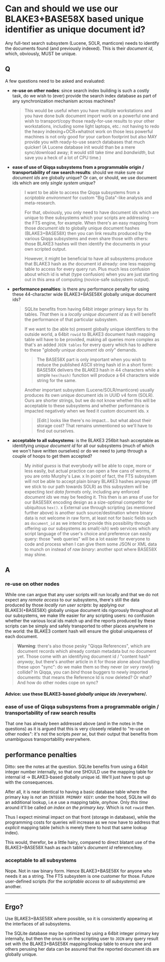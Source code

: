 # Can and should we use our BLAKE3+BASE58X based unique identifier as unique document id?

Any full-text search subsystem (Lucene, SOLR, manticore) needs to identify the documents found (and previously indexed). This is their *document id*, which, obviously, MUST be unique.

## Q 

A few questions need to be asked and evaluated:

- **re-use on other nodes**: since search index building is such a costly task, do we wish to (ever) provide the search index database as part of any synchronization mechanism across machines?

  > This would be useful when you have multiple workstations and you have done bulk document import work on a powerful one and wish to transport/copy those ready-for-use results to your other workstations, including some light laptops, etc.: not having to redo the heavy indexing+OCR+whatnot work on those less powerful machines is not only good for your carbon footprint but also MAY provide you with ready-to-use search databases that much quicker! (A Lucene database init would than be a mere sync/download away; it would still take *time* and *bandwidth*, but save you a heck of a lot of CPU time.)

- **ease of use of Qiqqa subsystems from a programmable origin / transportability of raw search results**: should we make sure our *document ids* are globally unique? Or can, or should, we use document ids which are only *single system unique*?

   > I want to be able to access the Qiqqa subsystems from a *scriptable environment* for custom "Big Data"-like analysis and meta-research. 
   > 
   > For that, obviously, you only need to have document ids which are unique to thee subsystems which your scripts are addressing -- the FTS engine, for example. When there's an easy mapping from those *document ids* to globally unique document hashes (BLAKE3+BASE58X) then you can link results produced by the various Qiqqa subsystems and even share those with others: those BLAKE3 hashes will then identify the documents in your own scripted output. 
   > 
   > However, it might be beneficial to have all subsystems produce that BLAKE3 hash as *the* document id already: one less mapping table to access for every query run. Plus much less confusion about which id is what (type confusion) when you are just starting out in this area of computing (novice-safe subsystem output).

- **performance penalties**: is there any performance penalty for using these 44-character wide BLAKE3+BASE58X globally unique document ids?

  > SQLite benefits from having 64bit integer primary keys for its tables. *That* then is a *locally unique document id* as it will benefit the performance of that particular subsystem. 
  > 
  > If we want to (be able to) present globally unique identifiers to the outside world, a 64bit `rowid` to BLAKE3 document hash mapping table will have to be provided, making all queries more complex as that's an added `JOIN tables` for every query which has to adhere to these "*globally unique document ids only*" demands.
  > 
  > > The BASE58X part is only important when you wish to reduce the published ASCII string hash id in a short form: BASE58X delivers the BLAKE3 hash in 44 characters while a simple `hex(hash)` function will produce a 64 characters wide string for the same.
  > 
  > Another important subsystem (Lucene/SOLR/manticore) usually produces its own unique document ids in UUID v4 form (SOLR). Ours are shorter strings, but we do not know whether this will be acceptable to these subsystems and whether performance is impacted negatively when we feed it custom document ids.
  > x
  > > \[Edit:] looks like there's no impact... but what about their storage cost? That remains unmentioned so we'll have to find out ourselves.

- **acceptable to all subsystems**: is the BLAKE3 256bit hash acceptable as identifying *unique document id* for all our subsystems (much of which we won't have written ourselves) or do we need to jump through a couple of hoops to get them accepted?

  > My *initial guess* is that everybody will be able to cope, more or less easily, but actual practice can open a few cans of worms, if you are onto Murphy's Law.
  > x
  > In point of fact, the FTS subsystem will not be able to accept plain binary BLAKE3 hashes anyway (iff we stick to our path towards SOLR) as this subsystem will be expecting *text data formats* only, including any enforced *document ids* we may be feeding it. This then is an area of use for our BASE58X encoding design as a size-optimal competitor for ubiquitous `hex()`.
  > x
  > External use through scripting (as mentioned further above) is another such source/destination where binary data is not welcome in raw form, at least not for basic fields such as `document_id` as we intend to provide this possibility through offering up our subsystems as small(-ish) web services which any script language of the user's choice and preference can easily query: those "web queries" will be a lot easier for everyone to code and process when I can give them some JSON or XML data to munch on instead of *raw binary*: another spot where BASE58X may shine.


## A
### re-use on other nodes

While one can argue that any user scripts will run locally and that we do not expect any *remote access* to our subsystems, there's still the data produced by those *locally run user scripts*: by applying our BLAKE3(+BASE58X) globally unique document ids rigorously throughout all our subsystems, we make life easier for any scripting users: no confusion whether the various local ids match up and the reports produced by these scripts can be simply and safely transported to other places anywhere in the world: the BLAKE3 content hash will ensure the global uniqueness of each document. 

> **Warning**: there's also those pesky "Qiqqa References", which are document records which already contain metadata but no document yet. Those come with an identifying document id / "content hash" *anyway*, but there's another article in it for those alone about handling these upon "sync": do we make them so they never (or *very rarely*) collide? In Qiqqa, you can *bind* those buggers to newly imported documents: that means the Reference Id is now deleted? Or what? And how do other nodes cope on sync?

#### Advice: use these BLAKE3-based *globally unique ids* /everywhere/.


### ease of use of Qiqqa subsystems from a programmable origin / transportability of raw search results

That one has already been addressed above (and in the notes in the questions) as it is argued that this is very closeely related to "re-use on other nodes": it's not the scripts *peer se*, but their output that benefits from unambiguous transportability everywhere.


## performance penalties

Ditto: see the notes at the question.  SQLite benefits from using a 64bit integer number internally, so that one SHOULD use the mapping table for internal id -> BLAKE3-based globally unique id. We'll just have to put up with the consequences.

After all, it is near identical to having a basic database table where the primary kay is *not* an `INTEGER PRIMARY KEEY`: under the hood, SQLite will do an additional lookup, i.e.e use a mapping table, *anyhow*. Only *this time* around it'll be called *an index on the primary key*. Which is not `rowid` then.

Thus I expect minimal impact on that front (storage in database), while the programming costs for queries will increase as we now have to address that *explicit* mapping table (which is merely there to host that same lookup index).

This would, therefor, be a little hairy, compared to direct blatant use of the BLAKE3+BASE58X hash as each table's *document id* reference/key.


### acceptable to all subsystems

Nope. Not in raw binary form. Hence BLAKE3+BASE58X for anyone who needs it as a string. The FTS subsystem is one customer for those. Future user-defined scripts (for the *scriptable access to all subsystems*) are another.


---

## Ergo?

Use BLAKE3+BASE58X where possible, so it is consistently appearing at the interfaces of all subsystems.

The SQLite database may be optimized by using a 64bit integer primary key internally, but then the onus is on the scripting user to `JOIN` any query result set with the BLAKE3+BASE58X mapping/lookup table to ensure she and others perusing her data can be assured that the reported document ids are globally unique.
